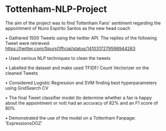 # Tottenham-NLP-Project

The aim of the project was to find Tottenham Fans' sentiment regarding the appointment of Nuno Espirito Santos as the new head coach


• Gathered 1500 Tweets using the twitter API. The replies of the following Tweet were retrieved: https://twitter.com/SpursOfficial/status/1410317279598944263

• Used various NLP techniques to clean the tweets

• Labelled the dataset and make used TFIDF/ Count Vectorizer on the cleaned Tweets

• Considered Logistic Regression and SVM finding best hyperparameters using GridSearch CV

• The final Tweet classifier model (to determine whether a fan is happy about the appointment or not) had an accuracy of 82% and an F1 score of 80%

• Demonstrated the use of the model on a Tottenham Fanpage: 'ExpressionsOOZ'
